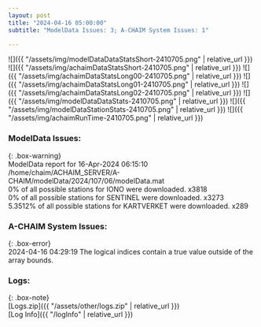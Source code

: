 ```yaml
---
layout: post
title: "2024-04-16 05:00:00"
subtitle: "ModelData Issues: 3; A-CHAIM System Issues: 1"

---
```


![]({{ "/assets/img/modelDataDataStatsShort-2410705.png" | relative_url }})
![]({{ "/assets/img/achaimDataStatsShort-2410705.png" | relative_url }})
![]({{ "/assets/img/achaimDataStatsLong00-2410705.png" | relative_url }})
![]({{ "/assets/img/achaimDataStatsLong01-2410705.png" | relative_url }})
![]({{ "/assets/img/achaimDataStatsLong02-2410705.png" | relative_url }})
![]({{ "/assets/img/modelDataDataStats-2410705.png" | relative_url }})
![]({{ "/assets/img/modelDataStationStats-2410705.png" | relative_url }})
![]({{ "/assets/img/achaimRunTime-2410705.png" | relative_url }})


### ModelData Issues:  
  
{: .box-warning}  
 ModelData report for 16-Apr-2024 06:15:10   
 /home/chaim/ACHAIM_SERVER/A-CHAIM/modelData/2024/107/06/modelData.mat   
 0% of all possible stations for IONO were downloaded. x3818   
 0% of all possible stations for SENTINEL were downloaded. x3273   
 5.3512% of all possible stations for KARTVERKET were downloaded. x289   
  
### A-CHAIM System Issues:  
  
{: .box-error}  
2024-04-16 04:29:19 The logical indices contain a true value outside of the array bounds.  

### Logs:  
  
{: .box-note}  
[Logs.zip]({{ "/assets/other/logs.zip" | relative_url }})  
[Log Info]({{ "/logInfo" | relative_url }})  

